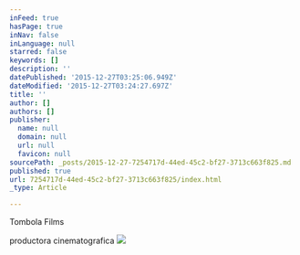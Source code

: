 ```yaml
---
inFeed: true
hasPage: true
inNav: false
inLanguage: null
starred: false
keywords: []
description: ''
datePublished: '2015-12-27T03:25:06.949Z'
dateModified: '2015-12-27T03:24:27.697Z'
title: ''
author: []
authors: []
publisher:
  name: null
  domain: null
  url: null
  favicon: null
sourcePath: _posts/2015-12-27-7254717d-44ed-45c2-bf27-3713c663f825.md
published: true
url: 7254717d-44ed-45c2-bf27-3713c663f825/index.html
_type: Article

---
```

Tombola Films 

productora cinematografica ![](https://the-grid-user-content.s3-us-west-2.amazonaws.com/45021913-d0c3-49b7-9027-8914bb9efee8.png)